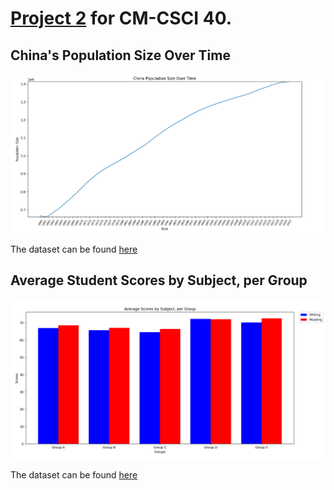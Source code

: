 # [Project 2](https://github.com/mikeizbicki/cmc-csci040/tree/2022fall/project_02) for CM-CSCI 40.

## China's Population Size Over Time

![China's Population Size Over Time](line_chart.PNG)


The dataset can be found [here](http://api.worldbank.org/v2/countries/CHN/indicators/SP.POP.TOTL?per_page=5000&format=json)

## Average Student Scores by Subject, per Group

![Average Scores by Subject, per Group](bar_chart.PNG)


The dataset can be found [here](https://www.kaggle.com/datasets/whenamancodes/students-performance-in-exams)
